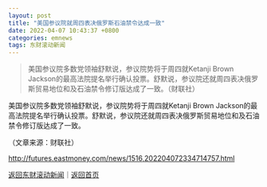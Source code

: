 ```yaml
---
layout: post
title: "美国参议院就周四表决俄罗斯石油禁令达成一致"
date: 2022-04-07 10:43:37 +0800
categories: emnews
tags: 东财滚动新闻
---
```

> 美国参议院多数党领袖舒默说，参议院势将于周四就Ketanji Brown Jackson的最高法院提名举行确认投票。舒默说，参议院还就周四表决俄罗斯贸易地位和及石油禁令修订版达成了一致。（财联社）

<p>美国参议院多数党领袖舒默说，参议院势将于周四就Ketanji Brown Jackson的最高法院提名举行确认投票。舒默说，参议院还就周四表决俄罗斯贸易地位和及石油禁令修订版达成了一致。</p><p class="em_media">（文章来源：财联社）</p>

<http://futures.eastmoney.com/news/1516,202204072334714757.html>

[返回东财滚动新闻](//finews.withounder.com/emnews/)｜[返回首页](//finews.withounder.com/)